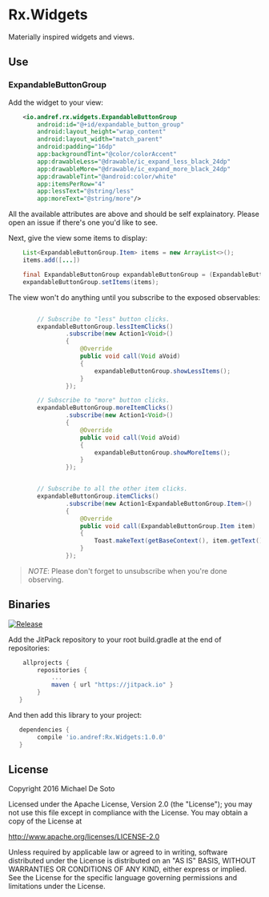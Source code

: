 # Rx.Widgets

Materially inspired widgets and views.

## Use

### ExpandableButtonGroup

Add the widget to your view:

```xml
    <io.andref.rx.widgets.ExpandableButtonGroup
        android:id="@+id/expandable_button_group"
        android:layout_height="wrap_content"
        android:layout_width="match_parent"
        android:padding="16dp"
        app:backgroundTint="@color/colorAccent"
        app:drawableLess="@drawable/ic_expand_less_black_24dp"
        app:drawableMore="@drawable/ic_expand_more_black_24dp"
        app:drawableTint="@android:color/white"
        app:itemsPerRow="4"
        app:lessText="@string/less"
        app:moreText="@string/more"/>

```

All the available attributes are above and should be self explainatory. Please open an issue if there's one you'd like to see.

Next, give the view some items to display:

```java
    List<ExpandableButtonGroup.Item> items = new ArrayList<>();
    items.add([...])

    final ExpandableButtonGroup expandableButtonGroup = (ExpandableButtonGroup) findViewById(R.id.expandable_button_group);
    expandableButtonGroup.setItems(items);
```

The view won't do anything until you subscribe to the exposed observables:

```java

        // Subscribe to "less" button clicks.
        expandableButtonGroup.lessItemClicks()
                .subscribe(new Action1<Void>()
                {
                    @Override
                    public void call(Void aVoid)
                    {
                        expandableButtonGroup.showLessItems();
                    }
                });

        // Subscribe to "more" button clicks.
        expandableButtonGroup.moreItemClicks()
                .subscribe(new Action1<Void>()
                {
                    @Override
                    public void call(Void aVoid)
                    {
                        expandableButtonGroup.showMoreItems();
                    }
                });


        // Subscribe to all the other item clicks.
        expandableButtonGroup.itemClicks()
                .subscribe(new Action1<ExpandableButtonGroup.Item>()
                {
                    @Override
                    public void call(ExpandableButtonGroup.Item item)
                    {
                        Toast.makeText(getBaseContext(), item.getText(), Toast.LENGTH_SHORT).show();
                    }
                });
```

> *NOTE*: Please don't forget to unsubscribe when you're done observing.

## Binaries

[![Release](https://jitpack.io/v/io.andref/Rx.Widgets.svg)](https://jitpack.io/#io.andref/Rx.Widgets)

Add the JitPack repository to your root build.gradle at the end of repositories:

```groovy
    allprojects {
        repositories {
            ...
            maven { url "https://jitpack.io" }
        }
   }
```

And then add this library to your project:

```groovy
   dependencies {
        compile 'io.andref:Rx.Widgets:1.0.0'
   }
```


## License

Copyright 2016 Michael De Soto

Licensed under the Apache License, Version 2.0 (the "License");
you may not use this file except in compliance with the License.
You may obtain a copy of the License at

<http://www.apache.org/licenses/LICENSE-2.0>

Unless required by applicable law or agreed to in writing, software
distributed under the License is distributed on an "AS IS" BASIS,
WITHOUT WARRANTIES OR CONDITIONS OF ANY KIND, either express or implied.
See the License for the specific language governing permissions and
limitations under the License.